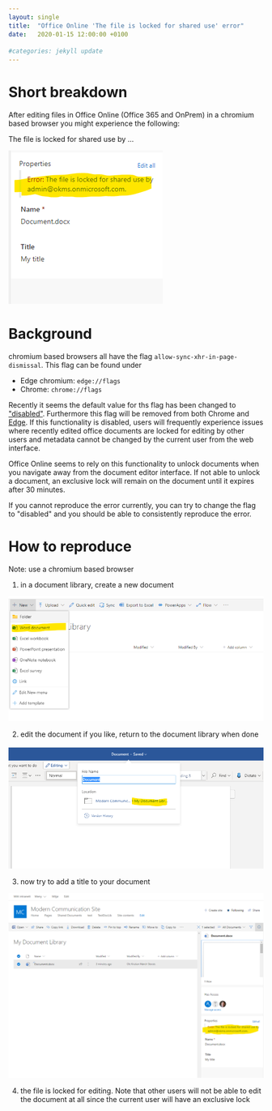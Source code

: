 ```yaml
---
layout: single
title:  "Office Online 'The file is locked for shared use' error"
date:   2020-01-15 12:00:00 +0100

#categories: jekyll update
---
```

# Short breakdown

After editing files in Office Online (Office 365 and OnPrem) in a chromium based browser you might experience the following: 
 
 The file is locked for shared use by ...

![Alt Text](/assets/img/2020-01-15/87w5lhgv56z4mh22pcpr.png)

# Background

chromium based browsers all have the flag `allow-sync-xhr-in-page-dismissal`. This flag can be found under

* Edge chromium: `edge://flags`
* Chrome: `chrome://flags`

Recently it seems the default value for ths flag has been changed to ["disabled"](https://www.chromestatus.com/feature/4664843055398912). Furthermore this flag will be removed from both Chrome and [Edge](https://docs.microsoft.com/en-us/deployedge/microsoft-edge-policies#allowsyncxhrinpagedismissal). If this functionality is disabled, users will frequently experience issues where recently edited office documents are locked for editing by other users and metadata cannot be changed by the current user from the web interface. 

Office Online seems to rely on this functionality to unlock documents when you navigate away from the document editor interface. If not able to unlock a document, an exclusive lock will remain on the document until it expires after 30 minutes.

If you cannot reproduce the error currently, you can try to change the flag to "disabled" and you should be able to consistently reproduce the error. 


# How to reproduce 

Note: use a chromium based browser

1) in a document library, create a new document 

![Alt Text](/assets/img/2020-01-15/qxybkvd71vkzmuflsgy8.png)

2) edit the document if you like, return to the document library when done

![Alt Text](/assets/img/2020-01-15/r9u2ezjd7en8jbedlpxv.png)

3) now try to add a title to your document

![Alt Text](/assets/img/2020-01-15/xr2s8t6ytcxxdfkxi0mt.png)

4) the file is locked for editing. Note that other users will not be able to edit the document at all since the current user will have an exclusive lock
